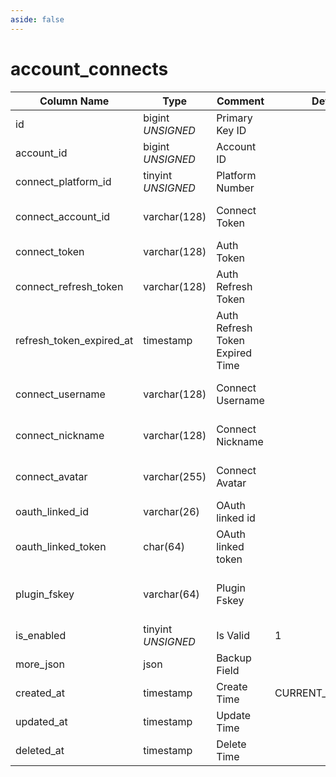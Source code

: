 ```yaml
---
aside: false
---
```


# account_connects

| Column Name | Type | Comment | Default | Null | Remark |
| --- | --- | --- | --- | --- | --- |
| id | bigint *UNSIGNED* | Primary Key ID |  | NO | Auto Increment |
| account_id | bigint *UNSIGNED* | Account ID |  | NO | Related field [accounts->id](accounts.md) |
| connect_platform_id | tinyint *UNSIGNED* | Platform Number |  | NO | Related configuration [connects](../../database/dictionary/connects.md) key value |
| connect_account_id | varchar(128) | Connect Token |  | NO | **Unique**<br>For example: WeChat openid or GitHub ID |
| connect_token | varchar(128) | Auth Token |  | YES |  |
| connect_refresh_token | varchar(128) | Auth Refresh Token |  | YES |  |
| refresh_token_expired_at | timestamp | Auth Refresh Token Expired Time |  | YES | connect_refresh_token |
| connect_username | varchar(128) | Connect Username |  | YES | Platform username, leave empty if not available |
| connect_nickname | varchar(128) | Connect Nickname |  | YES | Platform nickname, use platform name if not available |
| connect_avatar | varchar(255) | Connect Avatar |  | YES | Platform avatar URL, leave empty if not available |
| oauth_linked_id | varchar(26) | OAuth linked id |  | YES |  |
| oauth_linked_token | char(64) | OAuth linked token |  | YES |  |
| plugin_fskey | varchar(64) | Plugin Fskey |  | NO | Related field [plugins->fskey](../plugins/plugins.md)<br>Created by which plugin  |
| is_enabled | tinyint *UNSIGNED* | Is Valid | 1 | NO | 0.Invalid / 1.Valid |
| more_json | json | Backup Field |  | YES |  |
| created_at | timestamp | Create Time | CURRENT_TIMESTAMP | NO |  |
| updated_at | timestamp | Update Time |  | YES |  |
| deleted_at | timestamp | Delete Time |  | YES |  |
